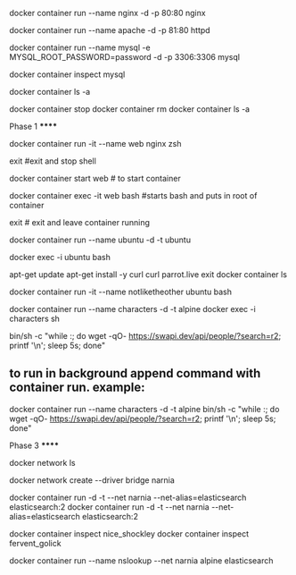 docker container run --name nginx -d -p 80:80 nginx

docker container run --name apache -d -p 81:80 httpd

docker container run --name mysql -e MYSQL_ROOT_PASSWORD=password -d -p 3306:3306 mysql

docker container inspect mysql

docker container ls -a

docker container stop
docker container rm
docker container ls -a

Phase 1 ****************\*\*\*\*****************

docker container run -it --name web nginx zsh

exit #exit and stop shell

docker container start web # to start container

docker container exec -it web bash #starts bash and puts in root of container

exit # exit and leave container running

docker container run --name ubuntu -d -t ubuntu

docker exec -i ubuntu bash

apt-get update
apt-get install -y curl
curl parrot.live
exit
docker container ls

docker container run -it --name notliketheother ubuntu bash

docker container run --name characters -d -t alpine
docker exec -i characters sh

bin/sh -c "while :; do wget -qO- https://swapi.dev/api/people/?search=r2; printf '\n'; sleep 5s; done"

## to run in background append command with container run. example:

docker container run --name characters -d -t alpine bin/sh -c "while :; do wget -qO- https://swapi.dev/api/people/?search=r2; printf '\n'; sleep 5s; done"

Phase 3 ****************\*\*\*\*****************

docker network ls

docker network create --driver bridge narnia

docker container run -d -t --net narnia --net-alias=elasticsearch elasticsearch:2
docker container run -d -t --net narnia --net-alias=elasticsearch elasticsearch:2

docker container inspect nice_shockley
docker container inspect fervent_golick

docker container run --name nslookup --net narnia alpine elasticsearch
